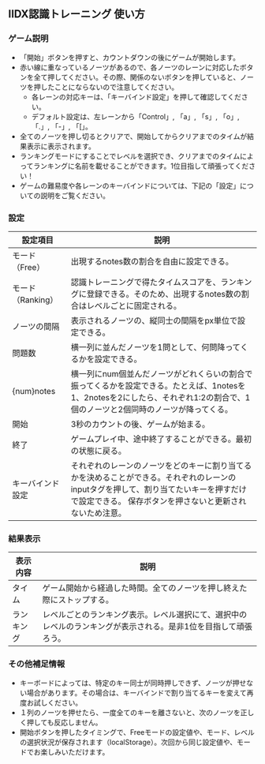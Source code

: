 ## IIDX認識トレーニング 使い方

### ゲーム説明
- 「開始」ボタンを押すと、カウントダウンの後にゲームが開始します。
- 赤い線に重なっているノーツがあるので、各ノーツのレーンに対応したボタンを全て押してください。その際、関係のないボタンを押していると、ノーツを押したことにならないので注意してください。
    - 各レーンの対応キーは、「キーバインド設定」を押して確認してください。
    - デフォルト設定は、左レーンから「Control」, 「a」, 「s」, 「o」, 「.」, 「-」, 「[」。
- 全てのノーツを押し切るとクリアで、開始してからクリアまでのタイムが結果表示に表示されます。
- ランキングモードにすることでレベルを選択でき、クリアまでのタイムによってランキングに名前を載せることができます。1位目指して頑張ってください！
- ゲームの難易度や各レーンのキーバインドについては、下記の「設定」についての説明をご覧ください。

### 設定

| 設定項目 | 説明 |
| --- | --- |
| モード（Free） | 出現するnotes数の割合を自由に設定できる。 |
| モード（Ranking）| 認識トレーニングで得たタイムスコアを、ランキングに登録できる。そのため、出現するnotes数の割合はレベルごとに固定される。 |
| ノーツの間隔 | 表示されるノーツの、縦同士の間隔をpx単位で設定できる。 |
| 問題数 | 横一列に並んだノーツを1問として、何問降ってくるかを設定できる。 |
| {num}notes | 横一列にnum個並んだノーツがどれくらいの割合で振ってくるかを設定できる。たとえば、1notesを1、2notesを2にしたら、それぞれ1:2の割合で、1個のノーツと2個同時のノーツが降ってくる。 |
| 開始 | 3秒のカウントの後、ゲームが始まる。 |
| 終了 | ゲームプレイ中、途中終了することができる。最初の状態に戻る。 |
| キーバインド設定 | それぞれのレーンのノーツをどのキーに割り当てるかを決めることができる。それぞれのレーンのinputタグを押して、割り当てたいキーを押すだけで設定できる。 保存ボタンを押さないと更新されないため注意。|

### 結果表示
| 表示内容 | 説明 |
| --- | --- |
| タイム | ゲーム開始から経過した時間。全てのノーツを押し終えた際にストップする。 |
| ランキング | レベルごとのランキング表示。レベル選択にて、選択中のレベルのランキングが表示される。是非1位を目指して頑張ろう。 |

### その他補足情報
- キーボードによっては、特定のキー同士が同時押しできず、ノーツが押せない場合があります。その場合は、キーバインドで割り当てるキーを変えて再度お試しください。
- １列のノーツを押せたら、一度全てのキーを離さないと、次のノーツを正しく押しても反応しません。
- 開始ボタンを押したタイミングで、Freeモードの設定値や、モード、レベルの選択状況が保存されます（localStorage）。次回から同じ設定値や、モードでお楽しみいただけます。
